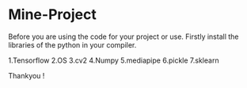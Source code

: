 
# Mine-Project

Before you are using the code for your project or use.
Firstly install the libraries of the python in your compiler.

1.Tensorflow
2.OS
3.cv2
4.Numpy
5.mediapipe
6.pickle
7.sklearn

Thankyou !
